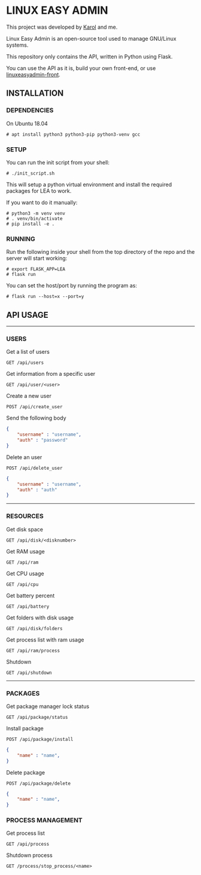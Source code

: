 # LINUX EASY ADMIN
This project was developed by [Karol](https://github.com/krl42c) and me.

Linux Easy Admin is an open-source tool used to manage GNU/Linux systems.

This repository only contains the API, written in Python using Flask.

You can use the API as it is, build your own front-end, or use [linuxeasyadmin-front](https://github.com/Raulmedinagn/linuxeasyadmin-front).


## INSTALLATION 


### DEPENDENCIES 

On Ubuntu 18.04
```
# apt install python3 python3-pip python3-venv gcc
```

### SETUP

You can run the init script from your shell:
```
# ./init_script.sh
```

This will setup a python virtual environment and install the required packages for LEA to work.

If you want to do it manually:
```
# python3 -m venv venv
# . venv/bin/activate
# pip install -e .
```

### RUNNING

Run the following inside your shell from the top directory of the repo and the server will start working:
```
# export FLASK_APP=LEA
# flask run
```

You can set the host/port by running the program as:
```
# flask run --host=x --port=y
```


## API USAGE

---	

### USERS

Get a list of users

```
GET /api/users
```

Get information from a specific user

```
GET /api/user/<user>
``` 

Create a new user

```
POST /api/create_user
```

Send the following body 

```json
{ 
    "username" : "username",
    "auth" : "password"
}
```

Delete an user

```
POST /api/delete_user
```

```json
{
    "username" : "username",
    "auth" : "auth"
}
```
---

### RESOURCES

Get disk space

```
GET /api/disk/<disknumber>
``` 

Get RAM usage

``` 
GET /api/ram
```

Get CPU usage

``` 
GET /api/cpu
```

Get battery percent

``` 
GET /api/battery
```

Get folders with disk usage

``` 
GET /api/disk/folders
```

Get process list with ram usage

``` 
GET /api/ram/process
```

Shutdown

``` 
GET /api/shutdown
```

--- 

### PACKAGES

Get package manager lock status 

``` 
GET /api/package/status
```

Install package 

``` 
POST /api/package/install
```

```json
{
    "name" : "name",
}
```

Delete package

``` 
POST /api/package/delete
```

```json
{
    "name" : "name",
}
```


### PROCESS MANAGEMENT


Get process list 

``` 
GET /api/process
```

Shutdown process

``` 
GET /process/stop_process/<name>
```



